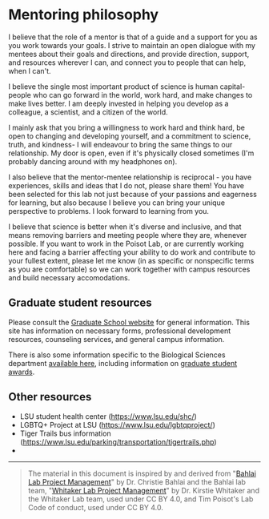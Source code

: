 # Mentoring philosophy

I believe that the role of a mentor is that of a guide and a support for you as you work towards your goals. I strive to maintain an open dialogue with my mentees about their goals and directions, and provide direction, support, and resources wherever I can, and connect you to people that can help, when I can't. 


I believe the single most important product of science is human capital- people who can go forward in the world, work hard, and make changes to make lives better. I am deeply invested in helping you develop as a colleague, a scientist, and a citizen of the world. 



I mainly ask that you bring a willingness to work hard and think hard, be open to changing and developing yourself, and a commitment to science, truth, and kindness- I will endeavour to bring the same things to our relationship. My door is open, even if it's physically closed sometimes (I'm probably dancing around with my headphones on).



I also believe that the mentor-mentee relationship is reciprocal - you have experiences, skills and ideas that I do not, please share them! You have been selected for this lab not just because of your passions and eagerness for learning, but also because I believe you can bring your unique perspective to problems. I look forward to learning from you.



I believe that science is better when it's diverse and inclusive, and that means removing barriers and meeting people where they are, whenever possible. If you want to work in the Poisot Lab, or are currently working here and facing a barrier affecting your ability to do work and contribute to your fullest extent, please let me know (in as specific or nonspecific terms as you are comfortable) so we can work together with campus resources and build necessary accomodations.







## Graduate student resources 

Please consult the [Graduate School website](https://www.lsu.edu/graduateschool/current-students/student-resources.php) for general information. This site has information on necessary forms, professional development resources, counseling services, and general campus information. 



There is also some information specific to the Biological Sciences department [available here](https://www.lsu.edu/science/biosci/graduateprogram/graduatestudies.php), including information on [graduate student awards](https://www.lsu.edu/science/biosci/graduateprogram/awards.php).





## Other resources

+ LSU student health center (https://www.lsu.edu/shc/)
+ LGBTQ+ Project at LSU (https://www.lsu.edu/lgbtqproject/)
+ Tiger Trails bus information (https://www.lsu.edu/parking/transportation/tigertrails.php)
+ 





---

> The material in this document is inspired by and derived from "[Bahlai Lab Project Management](https://github.com/BahlaiLab/Policies/blob/master/Code_of_conduct.md)" by Dr. Christie Bahlai and the Bahlai lab team, "[Whitaker Lab Project Management](https://github.com/WhitakerLab/WhitakerLabProjectManagement)" by Dr. Kirstie Whitaker and the Whitaker Lab team, used under CC BY 4.0, and Tim Poisot's Lab Code of conduct, used under CC BY 4.0.



